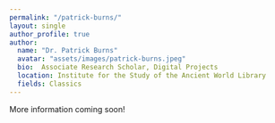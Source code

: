 ```yaml
---
permalink: "/patrick-burns/"
layout: single
author_profile: true
author:
  name: "Dr. Patrick Burns"
  avatar: "assets/images/patrick-burns.jpeg"
  bio:  Associate Research Scholar, Digital Projects
  location: Institute for the Study of the Ancient World Library
  fields: Classics
---
```

More information coming soon!

